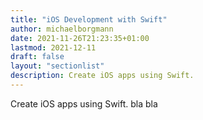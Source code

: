 ```yaml
---
title: "iOS Development with Swift"
author: michaelborgmann
date: 2021-11-26T21:23:35+01:00
lastmod: 2021-12-11
draft: false
layout: "sectionlist"
description: Create iOS apps using Swift.
---
```


Create iOS apps using Swift. bla bla
